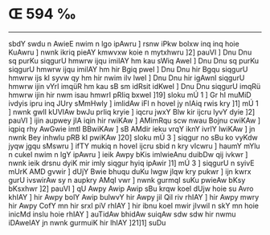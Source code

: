 # Œ 594 ‰
---
sbdY swdu n AwieE nwim n lgo ipAwru ] rsnw iPkw bolxw inq inq
hoie KuAwru ] nwnk ikriq pieAY kmwvxw koie n mytxhwru ]2] pauVI ]
Dnu Dnu sq purKu siqgurU hmwrw ijqu imilAY hm kau sWiq AweI ] Dnu Dnu
sq purKu siqgurU hmwrw ijqu imilAY hm hir Bgiq pweI ] Dnu Dnu hir
Bgqu siqgurU hmwrw ijs kI syvw qy hm hir nwim ilv lweI ] Dnu Dnu hir
igAwnI siqgurU hmwrw ijin vYrI imqüR hm kau sB sm idRsit idKweI ]
Dnu Dnu siqgurU imqRü hmwrw ijin hir nwm isau hmwrI pRIiq bxweI ]19]
sloku mÚ 1 ] Gr hI muMiD ivdyis ipru inq JUry sMmHwly ] imlidAw iFl n
hoveI jy nIAiq rwis kry ]1] mÚ 1 ] nwnk gwlI kUVIAw bwJu prIiq
kryie ] iqcru jwxY Blw kir ijcru lyvY dyie ]2] pauVI ] ijin aupwey
jIA iqin hir rwiKAw ] AMimRqu scw nwau Bojnu cwiKAw ] iqpiq rhy
AwGwie imtI BBwiKAw ] sB AMdir ieku vrqY iknY ivrlY lwiKAw ] jn
nwnk Bey inhwlu pRB kI pwiKAw ]20] sloku mÚ 3 ] siqgur no sBu ko
vyKdw jyqw jgqu sMswru ] ifTY mukiq n hoveI ijcru sbid n kry vIcwru ]
haumY mYlu n cukeI nwim n lgY ipAwru ] ieik Awpy bKis imlwieAnu
duibDw qij ivkwr ] nwnk ieik drsnu dyiK mir imly siqgur hyiq ipAwir
]1] mÚ 3 ] siqgurU n syivE mUrK AMD gvwir ] dUjY Bwie bhuqu duKu lwgw
jlqw kry pukwr ] ijn kwrx gurU ivswirAw sy n aupkry AMqI vwr ] nwnk
gurmqI suKu pwieAw bKsy bKsxhwr ]2] pauVI ] qU Awpy Awip Awip sBu
krqw koeI dUjw hoie su Avro khIAY ] hir Awpy bolY Awip bulwvY hir Awpy
jil Qil riv rhIAY ] hir Awpy mwry hir Awpy CofY mn hir srxI piV
rhIAY ] hir ibnu koeI mwir jIvwil n skY mn hoie inicMd inslu hoie
rhIAY ] auTidAw bhidAw suiqAw sdw sdw hir nwmu iDAweIAY jn nwnk
gurmuiK hir lhIAY ]21]1] suDu
####
